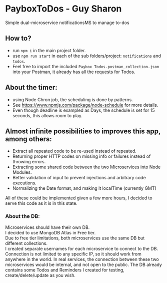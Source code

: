 # PayboxToDos - Guy Sharon
Simple dual-microservice notificationsMS to manage to-dos

## How to?
- run `npm i` in the main project folder.
- use `npm run start` in each of the sub folders/project: `notifications` and `todos`.
- Feel free to import the included `Paybox Todos.postman_collection.json` into your Postman, it already has all the requests for Todos.

## About the timer:
- using Node Chron job, the scheduling is done by patterns.
- See https://www.npmjs.com/package/node-schedule for more details.
- Even though deadline is exampled as Days, the schedule is set for 15 seconds, this allows room to play.

## Almost infinite possibilities to improves this app, among others:
- Extract all repeated code to be re-used instead of repeated.
- Returning proper HTTP codes on missing info or failures instead of throwing errors.
- Extracting some shared code between the two Microservices into Node Modules.
- Better validation of input to prevent injections and arbitrary code executions.
- Normalizing the Date format, and making it localTime (currently GMT)

All of these could be implemented given a few more hours, I decided to serve this code as it is in this state.

### About the DB:
Microservices should have their own DB.  
I decided to use MongoDB Atlas in Free tier.  
Due to free tier limitations, both microservices use the same DB but different collections.  
I created separate usernames for each microservice to connect to the DB.  
Connection is not limited to any specific IP, so it should work from anywhere in the world.
In real services, the connection between these two microservices would be internal, and not open to the public.
The DB already contains some Todos and Reminders I created for testing, create/delete/update as you wish.